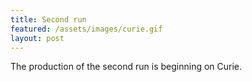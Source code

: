 ```yaml
---
title: Second run
featured: /assets/images/curie.gif
layout: post
---
```


<p>The production of the second run is beginning on Curie. </p>
